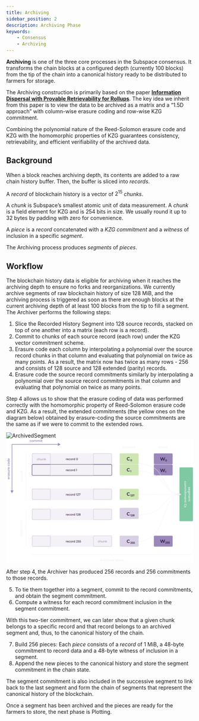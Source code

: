 ```yaml
---
title: Archiving
sidebar_position: 2
description: Archiving Phase
keywords:
    - Consensus
    - Archiving
---
```

**Archiving** is one of the three core processes in the Subspace consensus. It transforms the chain blocks at a configured depth (currently 100 blocks) from the tip of the chain into a canonical history ready to be distributed to farmers for storage.

The Archiving construction is primarily based on the paper **[Information Dispersal with Provable Retrievability for Rollups](https://eprint.iacr.org/2021/1544)**. The key idea we inherit from this paper is to view the data to be archived as a matrix and a “1.5D approach” with column-wise erasure coding and row-wise KZG commitment.

Combining the polynomial nature of the Reed-Solomon erasure code and KZG with the homomorphic properties of KZG guarantees consistency, retrievability, and efficient verifiability of the archived data.

## Background

When a block reaches archiving depth, its contents are added to a raw chain history buffer. Then, the buffer is sliced into *records*. 

A *record* of blockchain history is a vector of $2^{15}$ *chunks*.

A *chunk* is Subspace’s smallest atomic unit of data measurement. A *chunk* is a field element for KZG and is 254 bits in size. We usually round it up to 32 bytes by padding with zero for convenience. 

A *piece* is a *record* concatenated with a *KZG commitment* and a *witness* of inclusion in a specific *segment*.
<!-- ![Piece](../../../src/Images/Piece.png) -->


The Archiving process produces *segments* of *pieces*.

## Workflow

The blockchain history data is eligible for archiving when it reaches the archiving depth to ensure no forks and reorganizations. We currently archive segments of raw blockchain history of size 128 MiB, and the archiving process is triggered as soon as there are enough blocks at the current archiving depth of at least 100 blocks from the tip to fill a segment. The Archiver performs the following steps:

1. Slice the Recorded History Segment into 128 source records, stacked on top of one another into a matrix (each row is a record).
2. Commit to chunks of each source record (each row) under the KZG vector commitment scheme.
3. Erasure code each column by interpolating a polynomial over the source record chunks in that column and evaluating that polynomial on twice as many points. As a result, the matrix now has twice as many rows - 256 and consists of 128 source and 128 extended (parity) records.
4. Erasure code the source record commitments similarly by interpolating a polynomial over the source record commitments in that column and evaluating that polynomial on twice as many points.

Step 4 allows us to show that the erasure coding of data was performed correctly with the homomorphic property of Reed-Solomon erasure code and KZG. As a result, the extended commitments (the yellow ones on the diagram below) obtained by erasure-coding the source commitments are the same as if we were to commit to the extended rows.


![ArchivedSegment](../../../src/Images/Archived_Segment.svg#gh-light-mode-only)![ArchivedSegment](../../../src/Images/Archived_Segment-dark.svg#gh-dark-mode-only)

After step 4, the Archiver has produced 256 records and 256 commitments to those records. 

5. To tie them together into a segment, commit to the record commitments, and obtain the segment commitment. 
6. Compute a witness for each record commitment inclusion in the segment commitment.

With this two-tier commitment, we can later show that a given chunk belongs to a specific record and that record belongs to an archived segment and, thus, to the canonical history of the chain.

7. Build 256 pieces: Each *piece* consists of a *record* of 1 MiB, a 48-byte commitment to record data and a 48-byte witness of inclusion in a segment.
8. Append the new pieces to the canonical history and store the segment commitment in the chain state. 

The segment commitment is also included in the successive segment to link back to the last segment and form the chain of segments that represent the canonical history of the blockchain.

Once a segment has been archived and the pieces are ready for the farmers to store, the next phase is Plotting.
